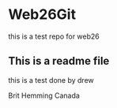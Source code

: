 # Web26Git
this is a test repo for web26

## This is a readme file

this is a test done by drew

Brit Hemming
Canada